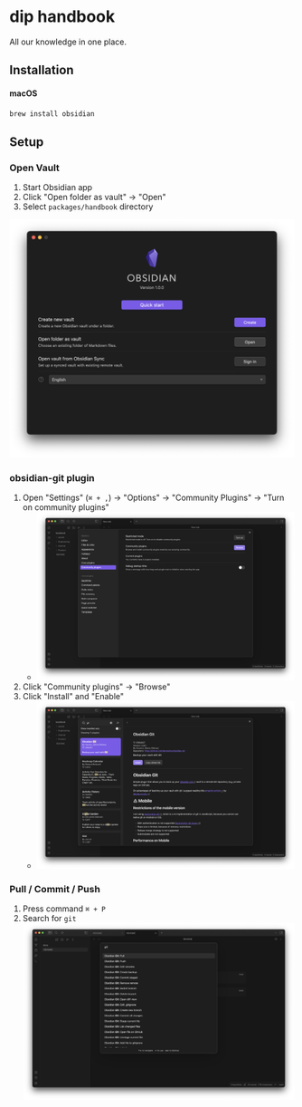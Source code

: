 # dip handbook

All our knowledge in one place.

## Installation

#### macOS
```sh
brew install obsidian
```


## Setup

### Open Vault
1. Start Obsidian app
2. Click "Open folder as vault" -> "Open"
3. Select `packages/handbook` directory

![Obsidian vault menu](./assets/images/obsidian/vault-menu.png)
### obsidian-git plugin
1. Open "Settings" (`⌘ + ,`) -> "Options" -> "Community Plugins" -> "Turn on community plugins"
	 - ![Enable third party plugin](./assets/images/obsidian/community-plugins.png)   
2. Click "Community plugins" -> "Browse"
3. Click "Install" and "Enable"
	- ![Obsidian Git Plugin](./assets/images/obsidian/obsidian-git-plugin.png)

### Pull / Commit / Push
1. Press command `⌘ + P`
2. Search for `git`
	![Obsidian git commands](./assets/images/obsidian/git-commands.png)